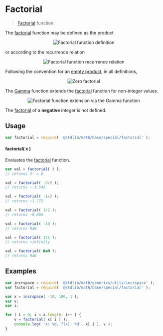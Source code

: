 Factorial
===
> [Factorial][factorial-function] function.

<!-- <intro> -->
The [factorial][factorial-function] function may be defined as the product

<!-- <equation class="equation" label="eq:factorial_function" align="center" raw="n! = \prod_{k=1}^n k" alt="Factorial function definition"> -->
<div class="equation" align="center" data-raw-text="n! = \prod_{k=1}^n k" data-equation="eq:factorial_function">
	<img src="" alt="Factorial function definition">
	<br>
</div>
<!-- </equation> -->

or according to the recurrence relation

<!-- <equation class="equation" label="eq:factorial_recurrence_relation" align="center" raw="n! = \begin{cases}1 &amp; \textrm{if } n = 0,\\(n-1)! \times n &amp; \textrm{if } n > 1\end{cases}" alt="Factorial function recurrence relation"> -->
<div class="equation" align="center" data-raw-text="n! = \begin{cases}1 &amp; \textrm{if } n = 0,\\(n-1)! \times n &amp; \textrm{if } n > 1\end{cases}" data-equation="eq:factorial_recurrence_relation">
	<img src="" alt="Factorial function recurrence relation">
	<br>
</div>
<!-- </equation> -->

Following the convention for an [empty product][empty-product], in all definitions,

<!-- <equation class="equation" label="eq:zero_factorial" align="center" raw="0! = 1" alt="Zero factorial"> -->
<div class="equation" align="center" data-raw-text="0! = 1" data-equation="eq:zero_factorial">
	<img src="" alt="Zero factorial">
	<br>
</div>
<!-- </equation> -->

The [Gamma][gamma-function] function extends the [factorial][factorial-function] function for non-integer values.

<!-- <equation class="equation" label="eq:factorial_function_and_gamma" align="center" raw="n! = \Gamma(n+1)" alt="Factorial function extension via the Gamma function"> -->
<div class="equation" align="center" data-raw-text="n! = \Gamma(n+1)" data-equation="eq:factorial_function_and_gamma">
	<img src="" alt="Factorial function extension via the Gamma function">
	<br>
</div>
<!-- </equation> -->

The [factorial][factorial-function] of a __negative__ integer is not defined.
<!-- </intro> -->

<!-- <usage> -->
## Usage

``` javascript
var factorial = require( '@stdlib/math/base/special/factorial' );
```


#### factorial( x )

Evaluates the [factorial][factorial-function] function.

``` javascript
var val = factorial( 3 );
// returns 3! = 6

val = factorial( -3/2 );
// returns ~-3.545

val = factorial( -1/2 );
// returns ~1.772

val = factorial( 1/2 );
// returns ~0.886

val = factorial( -10 );
// returns NaN

val = factorial( 171 );
// returns +infinity

val = factorial( NaN );
// returns NaN
```
<!-- </usage> -->

<!-- <examples> -->
## Examples

``` javascript
var incrspace = require( '@stdlib/math/generics/utils/incrspace' );
var factorial = require( '@stdlib/math/base/special/factorial' );

var x = incrspace( -10, 100, 1 );
var v;
var i;

for ( i = 0; i < x.length; i++ ) {
	v = factorial( x[ i ] );
	console.log( 'x: %d, f(x): %d', x[ i ], v );
}
```
<!-- </examples> -->

<!-- <links> -->
<!-- FIXME -->
[gamma-function]: https://github.com/math-io/gamma
[factorial-function]: https://en.wikipedia.org/wiki/Factorial
[empty-product]: https://en.wikipedia.org/wiki/Empty_product
<!-- </links> -->
